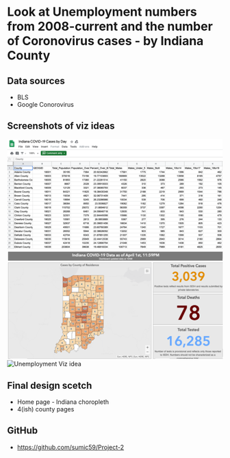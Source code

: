 # **Look at Unemployment numbers from 2008-current and the number of Coronovirus cases - by Indiana County**

## Data sources
- BLS
- Google Conorovirus

## Screenshots of viz ideas
![Covid Cases screen shot](images/CovidCasesByCountyScreenShot.png)
![Index Page idea](images/IndexPageIdea.png)
![Unemployment Viz idea](UnemploymentVizIdea.png)


## Final design scetch
- Home page - Indiana choropleth
- 4(ish) county pages

## GitHub
- https://github.com/sumic59/Project-2

